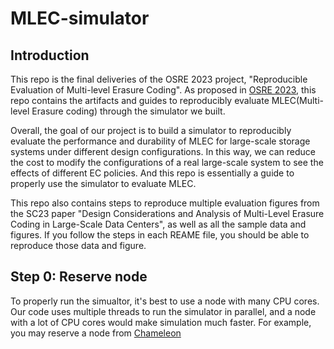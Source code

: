 # MLEC-simulator
## Introduction
This repo is the final deliveries of the OSRE 2023 project, "Reproducible Evaluation of Multi-level Erasure Coding". As proposed in [OSRE 2023](https://ucsc-ospo.github.io/report/osre23/ornl/multilevelerasure/20230801-zhiyanw/), this repo contains the artifacts and guides to reproducibly evaluate MLEC(Multi-level Erasure coding) through the simulator we built. 

Overall, the goal of our project is to build a simulator to reproducibly evaluate the performance and durability of MLEC for large-scale storage systems under different design configurations. In this way, we can reduce the cost to modify the configurations of a real large-scale system to see the effects of different EC policies. And this repo is essentially a guide to properly use the simulator to evaluate MLEC. 


This repo also contains steps to reproduce multiple evaluation figures from the SC23 paper "Design Considerations and Analysis of Multi-Level Erasure Coding in Large-Scale Data Centers", as well as all the sample data and figures. If you follow the steps in each REAME file, you should be able to reproduce those data and figure. 

## Step 0: Reserve node

To properly run the simualtor, it's best to use a node with many CPU cores. Our code uses multiple threads to run the simulator in parallel, and a node with a lot of CPU cores would make simulation much faster. For example, you may reserve a node from [Chameleon](https://chameleoncloud.readthedocs.io/en/latest/technical/reservations.html)
